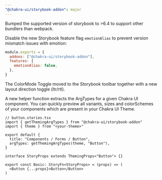 ```yaml
---
"@chakra-ui/storybook-addon": major
---
```


Bumped the supported version of storybook to >6.4 to support other bundlers than
webpack.

Disable the new Storybook feature flag `emotionAlias` to prevent version
mismatch issues with emotion:

```js live=false
module.exports = {
  addons: ["@chakra-ui/storybook-addon"],
  features: {
    emotionAlias: false,
  },
}
```

The ColorMode Toggle moved to the Storybook toolbar together with a new layout
direction toggle (ltr/rtl).

A new helper function extracts the ArgTypes for a given Chakra UI component. You
can quickly preview all variants, sizes and colorSchemes of your components
which are present in your Chakra UI Theme.

```tsx
// button.stories.tsx
import { getThemingArgTypes } from "@chakra-ui/storybook-addon"
import { theme } from "<your-theme>"

export default {
  title: "Components / Forms / Button",
  argTypes: getThemingArgTypes(theme, "Button"),
}

interface StoryProps extends ThemingProps<"Button"> {}

export const Basic: StoryFn<StoryProps> = (props) => (
  <Button {...props}>Button</Button>
)
```
